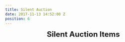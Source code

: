 ```yaml
---
title: Silent Auction
date: 2017-11-13 14:52:00 Z
position: 6
---
```


<html>
<div style="text-align: center;">
<font size="5"><b> Silent Auction Items</b>
</div>